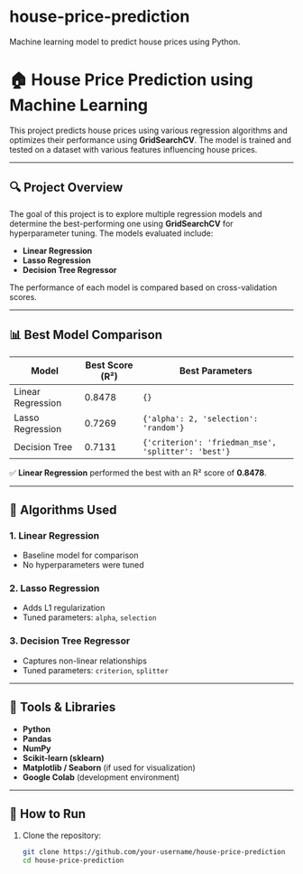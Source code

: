 # house-price-prediction
Machine learning model to predict house prices using Python.
# 🏠 House Price Prediction using Machine Learning

This project predicts house prices using various regression algorithms and optimizes their performance using **GridSearchCV**. The model is trained and tested on a dataset with various features influencing house prices.

---

## 🔍 Project Overview

The goal of this project is to explore multiple regression models and determine the best-performing one using **GridSearchCV** for hyperparameter tuning. The models evaluated include:

- **Linear Regression**
- **Lasso Regression**
- **Decision Tree Regressor**

The performance of each model is compared based on cross-validation scores.

---

## 📊 Best Model Comparison

| Model              | Best Score (R²) | Best Parameters |
|--------------------|-----------------|------------------|
| Linear Regression  | 0.8478          | `{}`             |
| Lasso Regression   | 0.7269          | `{'alpha': 2, 'selection': 'random'}` |
| Decision Tree      | 0.7131          | `{'criterion': 'friedman_mse', 'splitter': 'best'}` |

✅ **Linear Regression** performed the best with an R² score of **0.8478**.

---

## 🧠 Algorithms Used

### 1. **Linear Regression**
- Baseline model for comparison
- No hyperparameters were tuned

### 2. **Lasso Regression**
- Adds L1 regularization
- Tuned parameters: `alpha`, `selection`

### 3. **Decision Tree Regressor**
- Captures non-linear relationships
- Tuned parameters: `criterion`, `splitter`

---

## 🧪 Tools & Libraries

- **Python**
- **Pandas**
- **NumPy**
- **Scikit-learn (sklearn)**
- **Matplotlib / Seaborn** (if used for visualization)
- **Google Colab** (development environment)

---

## 🚀 How to Run

1. Clone the repository:
   ```bash
   git clone https://github.com/your-username/house-price-prediction
   cd house-price-prediction
